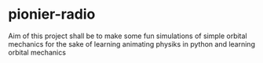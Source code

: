 # pionier-radio

Aim of this project shall be to make some fun simulations 
of simple orbital mechanics for the sake of 
learning animating physiks in python and learning orbital mechanics
